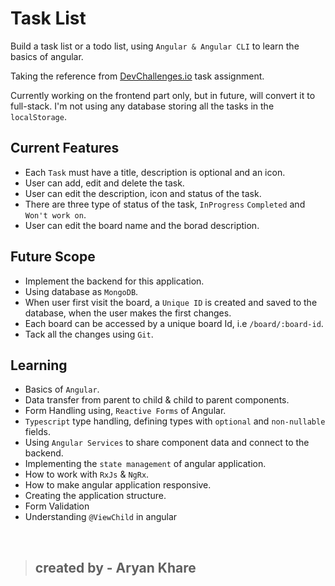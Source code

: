 # Task List

Build a task list or a todo list, using `Angular & Angular CLI` to learn the basics of angular.

Taking the reference from [DevChallenges.io](www.devchallenge.io) task assignment.

Currently working on the frontend part only, but in future, will convert it to full-stack. I'm not using any database storing all the tasks in the `localStorage`.


## Current Features

* Each `Task` must have a title, description is optional and an icon.
* User can add, edit and delete the task.
* User can edit the description, icon and status of the task.
* There are three type of status of the task, `InProgress` `Completed` and `Won't work on`.
* User can edit the board name and the borad description.


## Future Scope

* Implement the backend for this application.
* Using database as `MongoDB`.
* When user first visit the board, a `Unique ID` is created and saved to the database, when the user makes the first changes.
* Each board can be accessed by a unique board Id, i.e `/board/:board-id`.
* Tack all the changes using `Git`.


## Learning 

* Basics of `Angular`.
* Data transfer from parent to child & child to parent components.
* Form Handling using, `Reactive Forms` of Angular.
* `Typescript` type handling, defining types with `optional` and `non-nullable` fields.
* Using `Angular Services` to share component data and connect to the backend.
* Implementing the `state management` of angular application.
* How to work with `RxJs` & `NgRx`.
* How to make angular application responsive.
* Creating the application structure.
* Form Validation
* Understanding `@ViewChild` in angular

<br>

> ## created by - Aryan Khare
